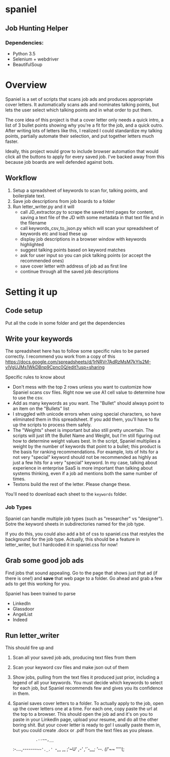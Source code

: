 # spaniel
## Job Hunting Helper

### Dependencies:
- Python 3.5
- Selenium + webdriver
- BeautifulSoup

# Overview
Spaniel is a set of scripts that scans job ads and produces appropriate cover letters. It automatically scans ads and nominates talking points, but lets the user select which talking points and in what order to put them.

The core idea of this project is that a cover letter only needs a quick intro, a list of 3 bullet points showing why you're a fit for the job, and a quick outro. After writing lots of letters like this, I realized I could standardize my talking points, partially automate their selection, and put together letters much faster.

Ideally, this project would grow to include browser automation that would click all the buttons to apply for every saved job. I've backed away from this because job boards are well defended against bots.

## Workflow

1. Setup a spreadsheet of keywords to scan for, talking points, and boilerplate text.
2. Save job descriptions from job boards to a folder
3. Run letter_writer.py and it will
    * call JD_extractor.py to scrape the saved html pages for content, saving a text file of the JD with some metadata in that text file and in the filename
    * call keywords_csv_to_json.py which will scan your spreadsheet of keywords etc and load these up
    * display job descriptions in a browser window with keywords highlighted
    * suggest talking points based on keyword matches
    * ask for user input so you can pick talking points (or accept the recommended ones)
    * save cover letter with address of job ad as first line
    * continue through all the saved job descriptions

# Setting it up
## Code setup
Put all the code in some folder and get the dependencies

## Write your keywords
The spreadsheet here has to follow some specific rules to be parsed correctly.
I recommend you work from a copy of this
https://docs.google.com/spreadsheets/d/1rNRVr7AdRzMsM7kYIs2M-vlVgUJMs1WkDBnp9Cpnc0Q/edit?usp=sharing

Specific rules to know about
* Don't mess with the top 2 rows unless you want to customize how Spaniel scans csv files. Right now we use A1 cell value to determine how to use the csv.
* Add as many keywords as you want. The "Bullet" should always point to an item on the "Bullets" list
* I struggled with unicode errors when using special characters, so have eliminated them in this spreadsheet. If you add them, you'll have to fix up the scripts to process them safely.
* The "Weights" sheet is important but also still pretty uncertain. The scripts will just lift the Bullet Name and Weight, but I'm still figuring out how to determine weight values best. In the script, Spaniel multiplies a weight by the number of keywords that point to a bullet; this product is the basis for ranking recommendations. For example, lots of hits for a not very "special" keyword should not be recommended as highly as just a few hits for a very "special" keyword. In my case, talking about experience in enterprise SaaS is more important than talking about systems thinking, even if a job ad mentions both the same number of times.
* Textons build the rest of the letter. Please change these.

You'll need to download each sheet to the `keywords` folder.

### Job Types
Spaniel can handle multiple job types (such as "researcher" vs "designer"). Sotre the keyword sheets in subdirectories named for the job type.

If you do this, you could also add a bit of css to spaniel.css that restyles the background for the job type. Actually, this should be a feature in letter_writer, but I hardcoded it in spaniel.css for now! 


## Grab some good job ads
Find jobs that sound appealing. Go to the page that shows just that ad (if there is one!) and **save** that web page to a folder. Go ahead and grab a few ads to get this working for you.

Spaniel has been trained to parse
* LinkedIn
* Glassdoor
* AngelList
* Indeed

## Run letter_writer
This should fire up and 
1. Scan all your saved job ads, producing text files from them
2. Scan your keyword csv files and make json out of them
3. Show jobs, pulling from the text files it produced just prior, including a legend of all your keywords. You must decide which keywords to select for each job, but Spaniel recommends few and gives you its confidence in them.
4. Spaniel saves cover letters to a folder. To actually apply to the job, open up the cover letters one at a time. For each one, copy paste the url at the top to a browser. This should open the job ad and it's on you to paste in your LinkedIn page, upload your resume, and do all the other boring shit. But your cover letter is ready to go! I usually paste them in, but you could create .docx or .pdf from the text files as you please.

                 .--~~,__
    :-....,-------`~~'._.'
     `-,,,  ,_      ;'~U'
      _,-' ,'`-__; '--.
     (_/'~~      ''''(;